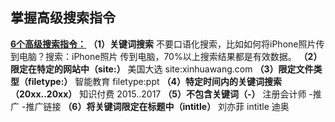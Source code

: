 ## **掌握高级搜索指令**

 **<u>6个高级搜索指令：</u>**
 **（1）关键词搜索**
 不要口语化搜索，比如如何将iPhone照片传到电脑？搜索：iPhone照片 传到电脑，70%以上搜索结果都是有效数据。
 **（2）限定在特定的网站中（site:）**
 美国大选 site:xinhuawang.com
 **（3）限定文件类型（filetype:）**
 智能教育 filetype:ppt
 **（4）特定时间内的关键词搜索（20xx..20xx）**
 知识付费 2015..2017
 **（5）不包含关键词（-）**
 注册会计师 -推广 -推广链接
 **（6）将关键词限定在标题中（intitle）**
 刘亦菲 intitle 迪奥